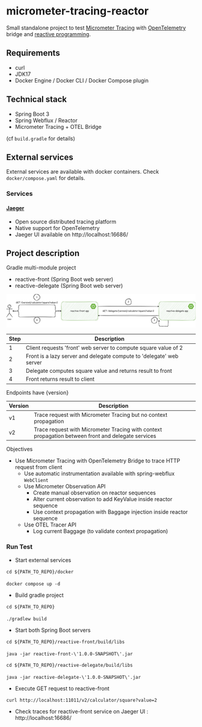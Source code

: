 # micrometer-tracing-reactor

Small standalone project to test [Micrometer Tracing](https://docs.micrometer.io/tracing/reference/index.html) with [OpenTelemetry](https://opentelemetry.io/) bridge and [reactive programming](https://projectreactor.io/).

## Requirements
- curl
- JDK17
- Docker Engine / Docker CLI / Docker Compose plugin

## Technical stack
- Spring Boot 3
- Spring Webflux / Reactor
- Micrometer Tracing + OTEL Bridge

(cf `build.gradle` for details)

## External services
External services are available with docker containers. Check `docker/compose.yaml` for details.

### Services
#### [Jaeger](https://www.jaegertracing.io/)
- Open source distributed tracing platform
- Native support for OpenTelemetry
- Jaeger UI available on http://localhost:16686/

## Project description
Gradle multi-module project
- reactive-front (Spring Boot web server)
- reactive-delegate (Spring Boot web server)

![docs/project_description.svg](docs/project_description.svg)

| Step | Description                                                          |
|------|----------------------------------------------------------------------|
| 1    | Client requests 'front' web server to compute square value of 2      |
| 2    | Front is a lazy server and delegate compute to 'delegate' web server |
| 3    | Delegate computes square value and returns result to front           |
| 4    | Front returns result to client                                       |

Endpoints have {version}

| Version | Description                                                                                        |
|---------|----------------------------------------------------------------------------------------------------|
| v1      | Trace request with Micrometer Tracing but no context propagation                                   |
| v2      | Trace request with Micrometer Tracing with context propagation between front and delegate services |

Objectives
- Use Micrometer Tracing with OpenTelemetry Bridge to trace HTTP request from client
  - Use automatic instrumentation available with spring-webflux `WebClient`
  - Use Micrometer Observation API
    - Create manual observation on reactor sequences
    - Alter current observation to add KeyValue inside reactor sequence
    - Use context propagation with Baggage injection inside reactor sequence
  - Use OTEL Tracer API
    - Log current Baggage (to validate context propagation)

### Run Test
- Start external services
```shell
cd ${PATH_TO_REPO}/docker

docker compose up -d
```
- Build gradle project
```shell
cd ${PATH_TO_REPO}

./gradlew build
```
- Start both Spring Boot servers
```shell
cd ${PATH_TO_REPO}/reactive-front/build/libs

java -jar reactive-front-\'1.0.0-SNAPSHOT\'.jar 
```
```shell
cd ${PATH_TO_REPO}/reactive-delegate/build/libs

java -jar reactive-delegate-\'1.0.0-SNAPSHOT\'.jar 
```
- Execute GET request to reactive-front
```shell
curl http://localhost:11011/v2/calculator/square?value=2
```
- Check traces for reactive-front service on Jaeger UI : http://localhost:16686/